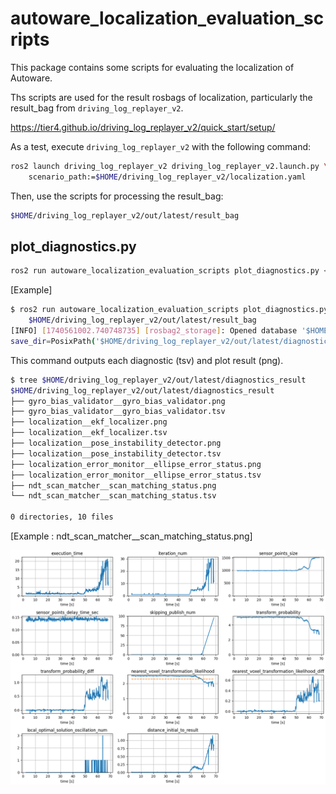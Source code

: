 # autoware_localization_evaluation_scripts

This package contains some scripts for evaluating the localization of Autoware.

Ths scripts are used for the result rosbags of localization, particularly the result_bag from `driving_log_replayer_v2`.

<https://tier4.github.io/driving_log_replayer_v2/quick_start/setup/>

As a test, execute `driving_log_replayer_v2` with the following command:

```bash
ros2 launch driving_log_replayer_v2 driving_log_replayer_v2.launch.py \
    scenario_path:=$HOME/driving_log_replayer_v2/localization.yaml
```

Then, use the scripts for processing the result_bag:

```bash
$HOME/driving_log_replayer_v2/out/latest/result_bag
```

## plot_diagnostics.py

```bash
ros2 run autoware_localization_evaluation_scripts plot_diagnostics.py <rosbag_path>
```

[Example]

```bash
$ ros2 run autoware_localization_evaluation_scripts plot_diagnostics.py \
    $HOME/driving_log_replayer_v2/out/latest/result_bag
[INFO] [1740561002.740748735] [rosbag2_storage]: Opened database '$HOME/driving_log_replayer_v2/out/latest/result_bag/result_bag_0.db3' for READ_ONLY.
save_dir=PosixPath('$HOME/driving_log_replayer_v2/out/latest/diagnostics_result')
```

This command outputs each diagnostic (tsv) and plot result (png).

```bash
$ tree $HOME/driving_log_replayer_v2/out/latest/diagnostics_result
$HOME/driving_log_replayer_v2/out/latest/diagnostics_result
├── gyro_bias_validator__gyro_bias_validator.png
├── gyro_bias_validator__gyro_bias_validator.tsv
├── localization__ekf_localizer.png
├── localization__ekf_localizer.tsv
├── localization__pose_instability_detector.png
├── localization__pose_instability_detector.tsv
├── localization_error_monitor__ellipse_error_status.png
├── localization_error_monitor__ellipse_error_status.tsv
├── ndt_scan_matcher__scan_matching_status.png
└── ndt_scan_matcher__scan_matching_status.tsv

0 directories, 10 files
```

[Example : ndt_scan_matcher__scan_matching_status.png]

![ndt_scan_matcher__scan_matching_status.png](./media/ndt_scan_matcher__scan_matching_status.png)
